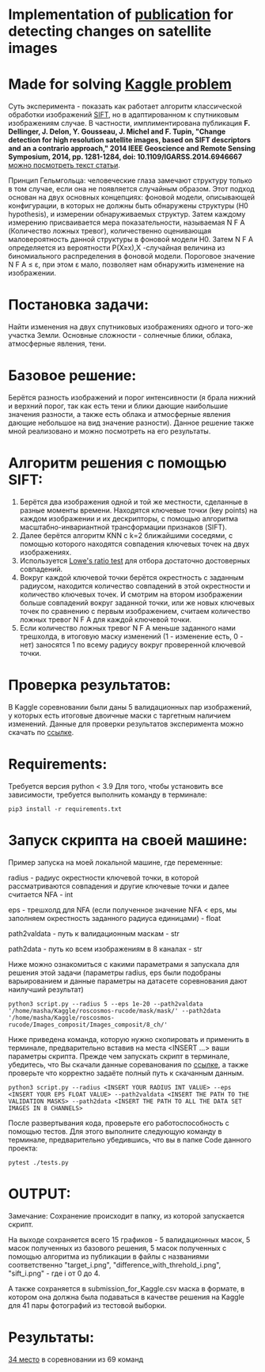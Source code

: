 # Implementation of [publication](https://ieeexplore.ieee.org/document/6946667) for detecting changes on satellite images

# Made for solving [Kaggle problem](https://www.kaggle.com/c/roscosmos-rucode/overview)

Суть эксперимента - показать как работает алгоритм классической обработки изображений [SIFT](https://ru.wikipedia.org/wiki/%D0%9C%D0%B0%D1%81%D1%88%D1%82%D0%B0%D0%B1%D0%BD%D0%BE-%D0%B8%D0%BD%D0%B2%D0%B0%D1%80%D0%B8%D0%B0%D0%BD%D1%82%D0%BD%D0%B0%D1%8F_%D1%82%D1%80%D0%B0%D0%BD%D1%81%D1%84%D0%BE%D1%80%D0%BC%D0%B0%D1%86%D0%B8%D1%8F_%D0%BF%D1%80%D0%B8%D0%B7%D0%BD%D0%B0%D0%BA%D0%BE%D0%B2), но в адаптированном к спутниковым изображениям случае. В частности, имплиментирована публикация **F. Dellinger, J. Delon, Y. Gousseau, J. Michel and F. Tupin, "Change detection for high resolution satellite images, based on SIFT descriptors and an a contrario approach," 2014 IEEE Geoscience and Remote Sensing Symposium, 2014, pp. 1281-1284, doi: 10.1109/IGARSS.2014.6946667** [можно посмотреть текст статьи](https://hal.archives-ouvertes.fr/hal-01059366/document). 

Принцип Гельмгольца: человеческие глаза замечают структуру только в том случае, если она не появляется случайным образом. Этот подход основан на двух основных концепциях: фоновой модели, описывающей конфигурации, в которых не должны быть обнаружены структуры (H0 hypothesis), и измерении обнаруживаемых структур. Затем каждому измерению присваивается мера показательности, называемая N F A (Количество ложных тревог), количественно оценивающая маловероятность данной структуры в фоновой модели H0. Затем N F A определяется из вероятности P(X≥x),X -случайная величина из биномиального распределения в фоновой модели. Пороговое значение N F A ≤ ε, при этом ε мало, позволяет нам обнаружить изменение на изображении.

# **Постановка задачи**:

Найти изменения на двух спутниковых изображениях одного и того-же участка Земли. Основные сложности - солнечные блики, облака, атмосферные явления, тени. 

# **Базовое решение**:

Берётся разность изображений и порог интенсивности (я брала нижний и верхний порог, так как есть тени и блики дающие наибольшие значения разности, а также есть облака и атмосферные явления дающие небольшое на вид значение разности). Данное решение также мной реализовано и можно посмотреть на его результаты.

# **Алгоритм решения с помощью SIFT**:

1. Берётся два изображения одной и той же местности, сделанные в разные моменты времени. Находятся ключевые точки (key points) на каждом изображении и их дескрипторы, с помощью алгоритма масштабно-инвариантной трансформации признаков (SIFT).
2. Далее берётся алгоритм KNN с k=2 ближайшими соседями, с помощью которого находятся совпадения ключевых точек на двух изображениях.
3. Используется [Lowe's ratio test](https://stackoverflow.com/questions/51197091/how-does-the-lowes-ratio-test-work) для отбора достаточно достоверных совпадений.
4. Вокруг каждой ключевой точки берётся окрестность с заданным радиусом, находится количество совпадений в этой окрестности и количество ключевых точек. И смотрим на втором изображении больше совпадений вокруг заданной точки, или же новых ключевых точек по сравнению с первым  изображением, считаем количество ложных тревог N F A для каждой ключевой точки.
5. Если количество ложных тревог N F A меньше заданного нами трешхолда, в итоговую маску изменений (1 - изменение есть, 0 - нет) заносятся 1 по всему радиусу вокруг проверенной ключевой точки.

# **Проверка результатов**:

В Kaggle соревновании были даны 5 валидационных пар изображений, у которых есть итоговые двоичные маски с таргетным наличием изменений. Данные для проверки результатов эксперимента можно скачать по [ссылке](https://www.kaggle.com/c/roscosmos-rucode/data).

# Requirements:

Требуется версия python < 3.9
Для того, чтобы установить все зависимости, требуется выполнить команду в терминале:

``` pip3 install -r requirements.txt ```

# Запуск скрипта на своей машине:

Пример запуска на моей локальной машине, где переменные:

radius - радиус окрестности ключевой точки, в которой рассматриваются совпадения и другие ключевые точки и далее считается NFA - int

eps - трешхолд для NFA (если полученное значение NFA < eps, мы заполняем окрестность заданного радиуса единицами) - float

path2valdata - путь к валидационным маскам - str

path2data - путь ко всем изображениям в 8 каналах - str

Ниже можно ознакомиться с какими параметрами я запускала для решения этой задачи (параметры radius, eps были подобраны варьированием и данные параметры на датасете соревнования дают наилучший результат)

``` python3 script.py --radius 5 --eps 1e-20 --path2valdata '/home/masha/Kaggle/roscosmos-rucode/mask/mask/' --path2data '/home/masha/Kaggle/roscosmos-rucode/Images_composit/Images_composit/8_ch/' ```

Ниже приведена команда, которую нужно скопировать и применить в терминале, предварительно вставив на места <INSERT ...> ваши параметры скрипта. Прежде чем запускать скрипт в терминале, убедитесь, что Вы скачали данные сореванования по [ссылке](https://www.kaggle.com/c/roscosmos-rucode/data), а также проверьте что корректно задаёте полный путь к скачанным данным.

``` python3 script.py --radius <INSERT YOUR RADIUS INT VALUE> --eps <INSERT YOUR EPS FLOAT VALUE> --path2valdata <INSERT THE PATH TO THE VALIDATION MASKS> --path2data <INSERT THE PATH TO ALL THE DATA SET IMAGES IN 8 CHANNELS> ```

После развертывания кода, проверьте его работоспособность с помощью тестов. Для этого выполните следующую команду в терминале, предварительно убедившись, что вы в папке Code данного проекта:

``` pytest ./tests.py ```

# OUTPUT:

Замечание: Сохранение происходит в папку, из которой запускается скрипт.

На выходе сохраняется всего 15 графиков - 5 валидационных масок, 5 масок полученных из базового решения, 5 масок полученных с помощью алгоритма из публикации в файлы с названиями соответственно "target_i.png", "difference_with_threhold_i.png", "sift_i.png" - где i от 0 до 4.

А также сохраняется в submission_for_Kaggle.csv маска в формате, в котором она должна была подаваться в качестве решения на Kaggle для 41 пары фотографий из тестовой выборки.

# Результаты:

[34 место](https://www.kaggle.com/c/roscosmos-rucode/leaderboard) в соревновании из 69 команд
